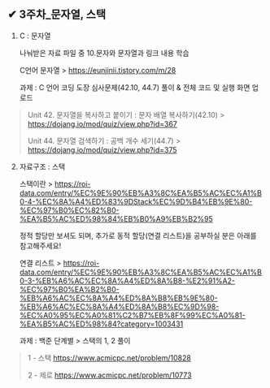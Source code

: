 ## ✔ 3주차_문자열, 스택

1. C : 문자열

    나눠받은 자료 파일 중 10.문자와 문자열과 링크 내용 학습

    C언어 문자열 > https://eunjinii.tistory.com/m/28
    
    과제 : C 언어 코딩 도장 심사문제(42.10, 44.7) 풀이 & 전체 코드 및 실행 화면 업로드

> Unit 42. 문자열을 복사하고 붙이기 : 문자 배열 복사하기(42.10) > https://dojang.io/mod/quiz/view.php?id=367
>
> Unit 44. 문자열 검색하기 : 공백 개수 세기(44.7) > https://dojang.io/mod/quiz/view.php?id=375


2. 자료구조 : 스택

    스택이란 >
    https://roi-data.com/entry/%EC%9E%90%EB%A3%8C%EA%B5%AC%EC%A1%B0-4-%EC%8A%A4%ED%83%9DStack%EC%9D%B4%EB%9E%80-%EC%97%B0%EC%82%B0-%EA%B5%AC%ED%98%84%EB%B0%A9%EB%B2%95
    
    정적 할당만 보셔도 되며, 추가로 동적 할당(연결 리스트)을 공부하실 분은 아래를 참고해주세요!
    
    연결 리스트 >
    https://roi-data.com/entry/%EC%9E%90%EB%A3%8C%EA%B5%AC%EC%A1%B0-3-%EB%A6%AC%EC%8A%A4%ED%8A%B8-%E2%91%A2-%EC%97%B0%EA%B2%B0-%EB%A6%AC%EC%8A%A4%ED%8A%B8%EB%9E%80-%EB%A6%AC%EC%8A%A4%ED%8A%B8%EC%9D%98-%EC%A0%95%EC%A0%81%C2%B7%EB%8F%99%EC%A0%81-%EA%B5%AC%ED%98%84?category=1003431
    
    과제 : 백준 단계별 > 스택의 1, 2 풀이

> 1 - 스택 https://www.acmicpc.net/problem/10828
>
> 2 - 제로 https://www.acmicpc.net/problem/10773
